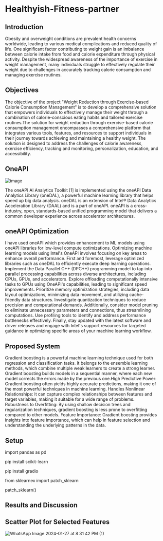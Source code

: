 # Healthyish-Fitness-partner
## Introduction
Obesity and overweight conditions are prevalent health concerns worldwide, leading to various medical complications and reduced quality of life. One significant factor contributing to weight gain is an imbalance between calorie intake from food and calorie expenditure through physical activity. Despite the widespread awareness of the importance of exercise in weight management, many individuals struggle to effectively regulate their weight due to challenges in accurately tracking calorie consumption and managing exercise routines.

## Objectives
The objective of the project "Weight Reduction through Exercise-based Calorie Consumption Management" is to develop a comprehensive solution that empowers individuals to effectively manage their weight through a combination of calorie-conscious eating habits and tailored exercise routines.The solution for weight reduction through exercise-based calorie consumption management encompasses a comprehensive platform that integrates various tools, features, and resources to support individuals in their journey towards achieving and maintaining a healthy weight. The solution is designed to address the challenges of calorie awareness, exercise efficiency, tracking and monitoring, personalization, education, and accessibility.

##  OneAPI

![image](https://github.com/SaranyaR-btech/Healthyish-Fitness-partner/assets/143238930/6da9704b-1093-4ce3-bd17-de14e2fe3a5b)

The oneAPI AI Analytics Toolkit [1] is implemented using the oneAPI Data Analytics Library (oneDAL), a powerful machine learning library that helps speed up big data analysis. oneDAL is an extension of Intel® Data Analytics Acceleration Library (DAAL) and is a part of oneAPI. oneAPI is a cross-industry, open, standards-based unified programming model that delivers a common developer experience across accelerator architectures.

## oneAPI Optimization

I have used oneAPI which provides enhancement to ML models using oneAPI libraries for low-level compute optimizations. Optimizing machine learning models using Intel's OneAPI involves focusing on key areas to enhance overall performance. First and foremost, leverage optimized libraries such as oneDAL to efficiently execute deep learning operations. Implement the Data Parallel C++ (DPC++) programming model to tap into parallel processing capabilities across diverse architectures, including CPUs, GPUs, and accelerators. Explore offloading computationally intensive tasks to GPUs using OneAPI's capabilities, leading to significant speed improvements. Prioritize memory optimization strategies, including data layout optimizations, minimizing data movement, and utilizing cache-friendly data structures. Investigate quantization techniques to reduce precision and computational demands. Additionally, consider model pruning to eliminate unnecessary parameters and connections, thus streamlining computations. Use profiling tools to identify and address performance bottlenecks effectively. Finally, stay updated with the latest software and driver releases and engage with Intel's support resources for targeted guidance in optimizing specific areas of your machine learning workflow.

## Proposed System

Gradient boosting is a powerful machine learning technique used for both regression and classification tasks. It belongs to the ensemble learning methods, which combine multiple weak learners to create a strong learner. Gradient boosting builds models in a sequential manner, where each new model corrects the errors made by the previous one.High Predictive Power: Gradient boosting often yields highly accurate predictions, making it one of the most powerful techniques in machine learning.
Handles Nonlinear Relationships: It can capture complex relationships between features and target variables, making it suitable for a wide range of problems.
Robustness to Overfitting: By using shallow decision trees and regularization techniques, gradient boosting is less prone to overfitting compared to other models.
Feature Importance: Gradient boosting provides insights into feature importance, which can help in feature selection and understanding the underlying patterns in the data.




## Setup

import pandas as pd

pip install scikit-learn

pip install gradio

from sklearnex import patch_sklearn

patch_sklearn()


## Results and Discussion

## Scatter Plot for Selected Features
![WhatsApp Image 2024-01-27 at 8 31 42 PM (1)](https://github.com/SaranyaR-btech/JDBC-FILES/assets/143238930/d4595b57-eb56-4efe-a021-f01e2d34f815)



